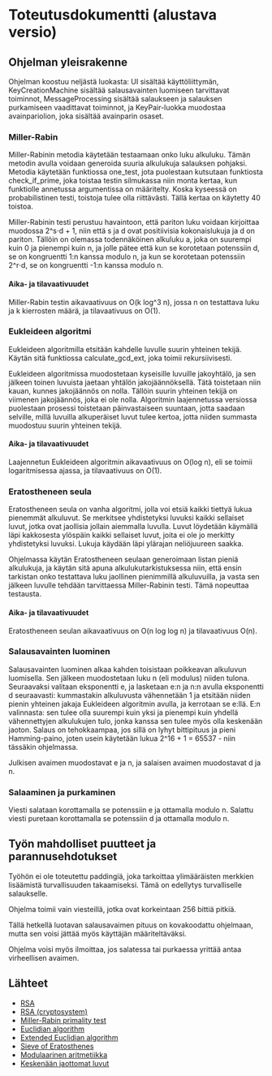# Toteutusdokumentti (alustava versio)

## Ohjelman yleisrakenne

Ohjelman koostuu neljästä luokasta: UI sisältää käyttöliittymän, KeyCreationMachine sisältää salausavainten luomiseen tarvittavat toiminnot, MessageProcessing sisältää salaukseen ja salauksen purkamiseen vaadittavat toiminnot, ja KeyPair-luokka muodostaa avainpariolion, joka sisältää avainparin osaset.

### Miller-Rabin
Miller-Rabinin metodia käytetään testaamaan onko luku alkuluku. Tämän metodin avulla voidaan generoida suuria alkulukuja salauksen pohjaksi. Metodia käytetään funktiossa one_test, jota puolestaan kutsutaan funktiosta check_if_prime, joka toistaa testin silmukassa niin monta kertaa, kun funktiolle annetussa argumentissa on määritelty. Koska kyseessä on probabilistinen testi, toistoja tulee olla riittävästi. Tällä kertaa on käytetty 40 toistoa.

Miller-Rabinin testi perustuu havaintoon, että pariton luku voidaan kirjoittaa muodossa 2^s⋅d + 1, niin että s ja d ovat positiivisia kokonaislukuja ja d on pariton. Tällöin on olemassa todennäköinen alkuluku a, joka on suurempi kuin 0 ja pienempi kuin n, ja jolle pätee että kun se korotetaan potenssiin d, se on kongruentti 1:n kanssa modulo n, ja kun se korotetaan potenssiin 2^r⋅d, se on kongruentti -1:n kanssa modulo n. 

#### Aika- ja tilavaativuudet

Miller-Rabin testin aikavaativuus on O(k log^3 n), jossa n on testattava luku ja k kierrosten määrä, ja tilavaativuus on O(1).

### Eukleideen algoritmi
Eukleideen algoritmilla etsitään kahdelle luvulle suurin yhteinen tekijä. Käytän sitä funktiossa calculate_gcd_ext, joka toimii rekursiivisesti.

Eukleideen algoritmissa muodostetaan kyseisille luvuille jakoyhtälö, ja sen jälkeen toinen luvuista jaetaan yhtälön jakojäännöksellä. Tätä toistetaan niin kauan, kunnes jakojäännös on nolla. Tällöin suurin yhteinen tekijä on viimenen jakojäännös, joka ei ole nolla. Algoritmin laajennetussa versiossa puolestaan prosessi toistetaan päinvastaiseen suuntaan, jotta saadaan selville, millä luvuilla alkuperäiset luvut tulee kertoa, jotta niiden summasta muodostuu suurin yhteinen tekijä.

#### Aika- ja tilavaativuudet

Laajennetun Eukleideen algoritmin aikavaativuus on O(log n), eli se toimii logaritmisessa ajassa, ja tilavaativuus on O(1).

### Eratostheneen seula

Eratostheneen seula on vanha algoritmi, jolla voi etsiä kaikki tiettyä lukua pienemmät alkuluvut. Se merkitsee yhdistetyksi luvuksi kaikki sellaiset luvut, jotka ovat jaollisia jollain aiemmalla luvulla. Luvut löydetään käymällä läpi kakkosesta ylöspäin kaikki sellaiset luvut, joita ei ole jo merkitty yhdistetyksi luvuksi. Lukuja käydään läpi ylärajan neliöjuureen saakka.

Ohjelmassa käytän Eratostheneen seulaan generoimaan listan pieniä alkulukuja, ja käytän sitä apuna alkulukutarkistuksessa niin, että ensin tarkistan onko testattava luku jaollinen pienimmillä alkuluvuilla, ja vasta sen jälkeen luvulle tehdään tarvittaessa Miller-Rabinin testi. Tämä nopeuttaa testausta.

#### Aika- ja tilavaativuudet

Eratostheneen seulan aikavaativuus on O(n log log n) ja tilavaativuus O(n).

### Salausavainten luominen

Salausavainten luominen alkaa kahden toisistaan poikkeavan alkuluvun luomisella. Sen jälkeen muodostetaan luku n (eli modulus) niiden tulona. Seuraavaksi valitaan eksponentti e, ja lasketaan e:n ja n:n avulla eksponentti d seuraavasti: kummastakin alkuluvusta vähennetään 1 ja etsitään niiden pienin yhteinen jakaja Eukleideen algoritmin avulla, ja kerrotaan se e:llä. E:n valinnasta: sen tulee olla suurempi kuin yksi ja pienempi kuin yhdellä vähennettyjen alkulukujen tulo, jonka kanssa sen tulee myös olla keskenään jaoton. Salaus on tehokkaampaa, jos sillä on lyhyt bittipituus ja pieni Hamming-paino, joten usein käytetään lukua 2^16 + 1 = 65537 - niin tässäkin ohjelmassa.

Julkisen avaimen muodostavat e ja n, ja salaisen avaimen muodostavat d ja n.

### Salaaminen ja purkaminen

Viesti salataan korottamalla se potenssiin e ja ottamalla modulo n. Salattu viesti puretaan korottamalla se potenssiin d ja ottamalla modulo n.

## Työn mahdolliset puutteet ja parannusehdotukset

Työhön ei ole toteutettu paddingiä, joka tarkoittaa ylimääräisten merkkien lisäämistä turvallisuuden takaamiseksi. Tämä on edellytys turvalliselle salaukselle.

Ohjelma toimii vain viesteillä, jotka ovat korkeintaan 256 bittiä pitkiä.

Tällä hetkellä luotavan salausavaimen pituus on kovakoodattu ohjelmaan, mutta sen voisi jättää myös käyttäjän määriteltäväksi.

Ohjelma voisi myös ilmoittaa, jos salatessa tai purkaessa yrittää antaa virheellisen avaimen.

## Lähteet
* [RSA](https://fi.wikipedia.org/wiki/RSA)
* [RSA (cryptosystem)](https://en.wikipedia.org/wiki/RSA_(cryptosystem))
* [Miller-Rabin primality test](https://en.wikipedia.org/wiki/Miller%E2%80%93Rabin_primality_test)
* [Euclidian algorithm](https://en.wikipedia.org/wiki/Euclidean_algorithm)
* [Extended Euclidian algorithm](https://en.wikipedia.org/wiki/Extended_Euclidean_algorithm)
* [Sieve of Eratosthenes](https://en.wikipedia.org/wiki/Sieve_of_Eratosthenes)
* [Modulaarinen aritmetiikka](https://fi.wikipedia.org/wiki/Modulaarinen_aritmetiikka)
* [Keskenään jaottomat luvut](https://fi.wikipedia.org/wiki/Kesken%C3%A4%C3%A4n_jaottomat_luvut)

